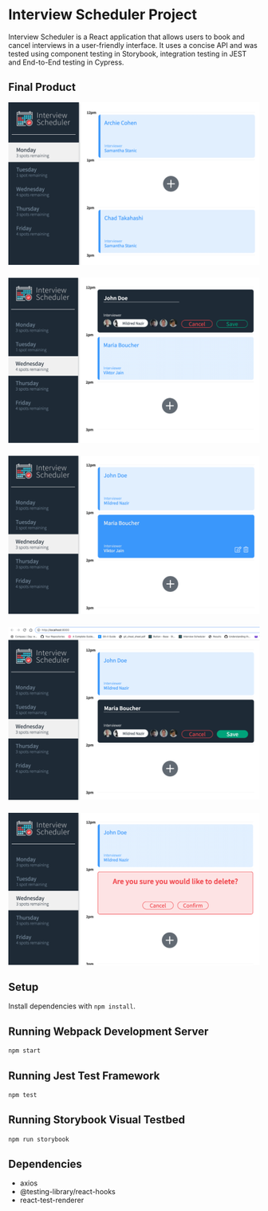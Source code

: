 # Interview Scheduler Project

Interview Scheduler is a React application that allows users to book and cancel interviews in a user-friendly interface.  It uses a concise API and was tested using component testing in Storybook, integration testing in JEST and End-to-End testing in Cypress. 

## Final Product

!["Home display"](https://github.com/soccermind/scheduler/blob/master/docs/Initial_display.png)
###
!["Book an appointment"](https://github.com/soccermind/scheduler/blob/master/docs/Book_an_appointment_filled.png)
###
!["Booked appointment options"](https://github.com/soccermind/scheduler/blob/master/docs/Appointment_options.png)
###
!["Edit an appointment"](https://github.com/soccermind/scheduler/blob/master/docs/Edit_an_appointment.png)
###
!["Delete an appointment"](https://github.com/soccermind/scheduler/blob/master/docs/Delete_confirmation.png)
###

## Setup

Install dependencies with `npm install`.

## Running Webpack Development Server

```sh
npm start
```

## Running Jest Test Framework

```sh
npm test
```

## Running Storybook Visual Testbed

```sh
npm run storybook
```

## Dependencies

- axios
- @testing-library/react-hooks
- react-test-renderer